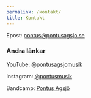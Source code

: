 ```yaml
---
permalink: /kontakt/
title: Kontakt
---
```

<i class="fas fa-fw fa-envelope-square" aria-hidden="true"></i> Epost: [pontus@pontusagsjo.se](mailto:pontus@pontusagsjo.se)

### Andra länkar

<i class="fab fa-fw fa-youtube" aria-hidden="true"></i> YouTube: [@pontusagsjomusik](https://youtube.com/@pontusagsjomusik)

<i class="fab fa-fw fa-instagram" aria-hidden="true"></i> Instagram: [@pontusmusik](https://instagram.com/pontusmusik)

<!-- <i class="fab fa-fw fa-linkedin" aria-hidden="true"></i> LinkedIn: [Pontus Agsjö](https://www.linkedin.com/in/pontusagsjo) -->

<i class ="fab fa-fw fa-bandcamp" aria-hidden="true"></i> Bandcamp: [Pontus Agsjö](https://pontusagsjo.bandcamp.com)